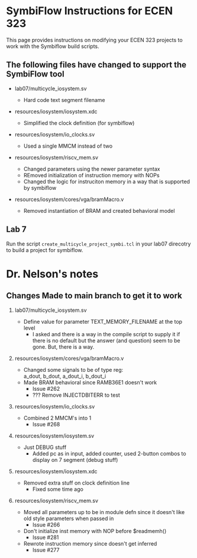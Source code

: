 # SymbiFlow Instructions for ECEN 323

This page provides instructions on modifying your ECEN 323 projects to work with the Symbiflow build scripts.

## The following files have changed to support the SymbiFlow tool

* lab07/multicycle_iosystem.sv
  * Hard code text segment filename
* resources/iosystem/iosystem.xdc
  * Simplified the clock definition (for symbiflow)
* resources/iosystem/io_clocks.sv
  * Used a single MMCM instead of two
* resources/iosystem/riscv_mem.sv
  * Changed parameters using the newer parameter syntax
  * REmoved initialization of instruction memory with NOPs
  * Changed the logic for instruciton memory in a way that is supported by symbiflow

* resources/iosystem/cores/vga/bramMacro.v
  * Removed instantiation of BRAM and created behavioral model


## Lab 7

Run the script `create_multicycle_project_symbi.tcl` in your lab07 direcotry to build a project for symbiflow.

# Dr. Nelson's notes

## Changes Made to main branch to get it to work


1. lab07/multicycle_iosystem.sv
    - Define value for parameter TEXT_MEMORY_FILENAME at the top level
        - I asked and there is a way in the compile script to supply it if there is no default but the answer (and question) seem to be gone.  But, there is a way.

2. resources/iosystem/cores/vga/bramMacro.v
    - Changed some signals to be of type reg:   
        a_dout, b_dout, a_dout_i, b_dout_i
    - Made BRAM behavioral since RAMB36E1 doesn't work
        - Issue #262
        - ??? Remove INJECTDBITERR to test

3. resources/iosystem/io_clocks.sv
    - Combined 2 MMCM's into 1
        - Issue #268

4. resources/iosystem/iosystem.sv
    - Just DEBUG stuff
        - Added pc as in input, added counter, used 2-button combos to display on 7 segment (debug stuff)

5. resources/iosystem/iosystem.xdc
    - Removed extra stuff on clock definition line
        - Fixed some time ago

6. resources/iosystem/riscv_mem.sv
    - Moved all parameters up to be in module defn since it doesn't like old style parameters when passed in  
        - Issue #266
    - Don't initialize inst memory with NOP before $readmemh()
        - Issue #281
    - Rewrote instruction memory since doesn't get inferred
        - Issue #277

